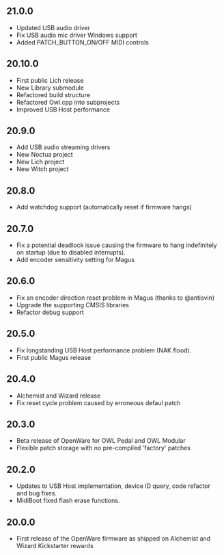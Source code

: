 21.0.0
------
* Updated USB audio driver
* Fix USB audio mic driver Windows support
* Added PATCH_BUTTON_ON/OFF MIDI controls


20.10.0
-------

* First public Lich release
* New Library submodule
* Refactored build structure
* Refactored Owl.cpp into subprojects
* Improved USB Host performance

20.9.0
------

* Add USB audio streaming drivers
* New Noctua project
* New Lich project
* New Witch project

20.8.0
------

* Add watchdog support (automatically reset if firmware hangs)

20.7.0
------

* Fix a potential deadlock issue causing the firmware to hang indefinitely on startup (due to disabled interrupts).
* Add encoder sensitivity setting for Magus

20.6.0
------

* Fix an encoder direction reset problem in Magus (thanks to @antisvin)
* Upgrade the supporting CMSIS libraries
* Refactor debug support

20.5.0
------

* Fix longstanding USB Host performance problem (NAK flood).
* First public Magus release

20.4.0
------

* Alchemist and Wizard release
* Fix reset cycle problem caused by erroneous defaul patch

20.3.0
------

* Beta release of OpenWare for OWL Pedal and OWL Modular
* Flexible patch storage with no pre-compiled 'factory' patches

20.2.0
------

* Updates to USB Host implementation, device ID query, code refactor and bug fixes.
* MidiBoot fixed flash erase functions.

20.0.0
------

* First release of the OpenWare firmware as shipped on Alchemist and Wizard Kickstarter rewards